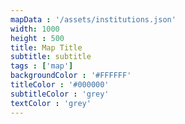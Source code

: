 ```yaml
---
mapData : '/assets/institutions.json'
width: 1000
height : 500
title: Map Title
subtitle: subtitle
tags : ['map']
backgroundColor : '#FFFFFF'
titleColor : '#000000'
subtitleColor : 'grey'
textColor : 'grey'
---
```

